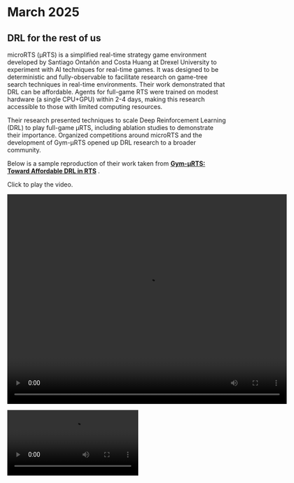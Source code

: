 # March 2025





## DRL for the rest of us

microRTS (μRTS) is a simplified real-time strategy game environment developed by Santiago Ontañón and Costa Huang at Drexel University to experiment with AI techniques for real-time games. It was designed to be deterministic and fully-observable to facilitate research on game-tree search techniques in real-time environments. Their work demonstrated that DRL can be affordable. Agents for full-game RTS were trained on modest hardware (a single CPU+GPU) within 2-4 days, making this research accessible to those with limited computing resources.

Their research presented techniques to scale Deep Reinforcement Learning (DRL) to play full-game μRTS, including ablation studies to demonstrate their importance. Organized competitions around microRTS and the development of Gym-μRTS opened up DRL research to a broader community.

Below is a sample reproduction of their work taken from [**Gym-μRTS: Toward Affordable DRL in RTS**](https://github.com/vwxyzjn/gym-microrts-paper) .

Click to play the video.

<video width="640" height="480" controls>
<source src=../_static/videos/murts.mp4 type="video/mp4">
<source src="murts.webm" type="video/webm">
Your browser does not support the video tag.
</video>

<video src="../_static/videos/murts.mp4"></video>



